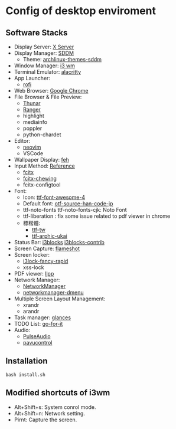 Config of desktop enviroment
===

## Software Stacks
- Display Server: [X Server](https://wiki.archlinux.org/index.php/Xorg)
- Display Manager: [SDDM](https://wiki.archlinux.org/index.php/SDDM)
    - Theme: [archlinux-themes-sddm](https://aur.archlinux.org/packages/archlinux-themes-sddm)
- Window Manager: [i3 wm](https://i3wm.org/)
- Terminal Emulator: [alacritty](https://github.com/alacritty/alacritty)
- App Launcher:
    - [rofi](https://github.com/davatorium/rofi)
- Web Browser: [Google Chrome](https://wiki.archlinux.org/index.php/Chromium)
- File Browser & File Preview:
    - [Thunar](https://wiki.archlinux.org/index.php/Thunar)
    - [Ranger](https://github.com/ranger/ranger)
    - highlight
    - mediainfo
    - poppler
    - python-chardet
- Editor:
    - [neovim](https://github.com/neovim/neovim)
    - VSCode
- Wallpaper Display: [feh](https://wiki.archlinux.org/index.php/feh)
- Input Method: [Reference](https://gist.github.com/tanyuan/c0d4ee15cf0c9c93da28cc1cf0ff87b3)
    - [fcitx](https://wiki.archlinux.org/index.php/fcitx)
    - [fcitx-chewing](https://github.com/fcitx/fcitx-chewing)
    - fcitx-configtool
- Font:
    - Icon: [ttf-font-awesome-4](https://aur.archlinux.org/packages/ttf-font-awesome-4/)
    - Default font: [otf-source-han-code-jp](https://aur.archlinux.org/packages/otf-source-han-code-jp/)
    - ttf-noto-fonts ttf-noto-fonts-cjk: Noto Font
    - ttf-liberation : fix some issue related to pdf viewer in chrome
    - 標楷體:
        - [ttf-tw](https://aur.archlinux.org/packages/ttf-tw/)
        - [ttf-arphic-ukai](https://www.archlinux.org/packages/community/any/ttf-arphic-ukai/)
- Status Bar: [i3blocks](https://vivien.github.io/i3blocks/) [i3blocks-contrib](https://github.com/vivien/i3blocks-contrib)
- Screen Capture: [flameshot](https://wiki.archlinux.org/index.php/Flameshot)
- Screen locker: 
    - [i3lock-fancy-rapid](https://github.com/yvbbrjdr/i3lock-fancy-rapid)
    - xss-lock
- PDF viewer: [llpp](https://wiki.archlinux.org/index.php/Llpp)
- Network Manager:
    - [NetworkManager](https://wiki.archlinux.org/index.php/NetworkManager)
    - [networkmanager-dmenu](https://github.com/firecat53/networkmanager-dmenu)
- Multiple Screen Layout Management:
    - xrandr
    - arandr
- Task manager: [glances](https://github.com/nicolargo/glances)
- TODO List: [go-for-it](https://aur.archlinux.org/packages/go-for-it/)
- Audio:
    - [PulseAudio](https://wiki.archlinux.org/index.php/PulseAudio)
    - [pavucontrol](https://www.archlinux.org/packages/extra/x86_64/pavucontrol/)

## Installation
```
bash install.sh
```

## Modified shortcuts of i3wm
- Alt+Shift+s: System conrol mode.
- Alt+Shift+n: Network setting.
- Pirnt: Capture the screen.
